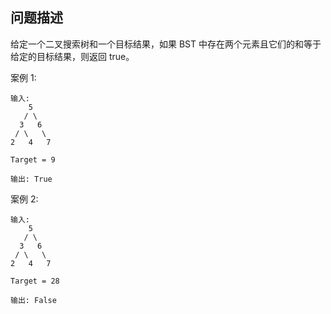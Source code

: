 ## 问题描述

给定一个二叉搜索树和一个目标结果，如果 BST 中存在两个元素且它们的和等于给定的目标结果，则返回 true。

案例 1:
```
输入: 
    5
   / \
  3   6
 / \   \
2   4   7

Target = 9

输出: True
```

案例 2:
```
输入: 
    5
   / \
  3   6
 / \   \
2   4   7

Target = 28

输出: False
```

